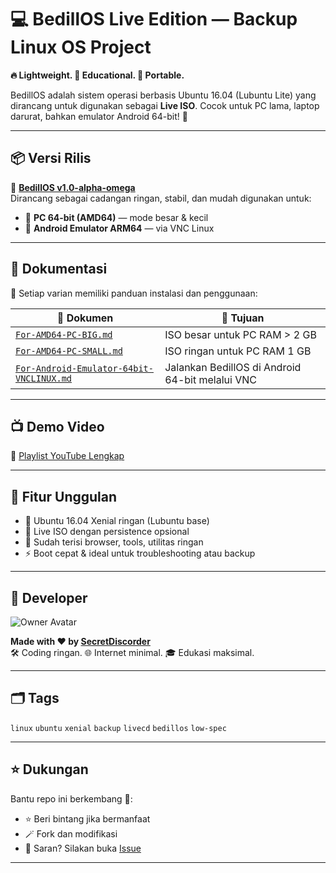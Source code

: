 # 💻 BedillOS Live Edition — Backup Linux OS Project

**🔥 Lightweight. 🧠 Educational. 🧳 Portable.**

BedillOS adalah sistem operasi berbasis Ubuntu 16.04 (Lubuntu Lite) yang dirancang untuk digunakan sebagai **Live ISO**. Cocok untuk PC lama, laptop darurat, bahkan emulator Android 64-bit! 🚀

---

## 📦 Versi Rilis

🔹 **[BedillOS v1.0-alpha-omega](https://github.com/SecretDiscorder/live-bedillos/releases)**  
Dirancang sebagai cadangan ringan, stabil, dan mudah digunakan untuk:

- 💽 **PC 64-bit (AMD64)** — mode besar & kecil  
- 📱 **Android Emulator ARM64** — via VNC Linux

---

## 📁 Dokumentasi

📝 Setiap varian memiliki panduan instalasi dan penggunaan:

| 🧾 Dokumen | 📌 Tujuan |
|-----------|-----------|
| [`For-AMD64-PC-BIG.md`](./For-AMD64-PC-BIG.md) | ISO besar untuk PC RAM > 2 GB |
| [`For-AMD64-PC-SMALL.md`](./For-AMD64-PC-SMALL.md) | ISO ringan untuk PC RAM 1 GB |
| [`For-Android-Emulator-64bit-VNCLINUX.md`](./For-Android-Emulator-64bit-VNCLINUX.md) | Jalankan BedillOS di Android 64-bit melalui VNC |

---

## 📺 Demo Video

🎥 [Playlist YouTube Lengkap](https://youtube.com/playlist?list=PL1V4l3qbHz_naXe5wc6Uqr6FOgwIiNnTQ&si=VHIAzwUJp7g2z89p)

---

## 🧠 Fitur Unggulan

- 🐧 Ubuntu 16.04 Xenial ringan (Lubuntu base)
- 🔁 Live ISO dengan persistence opsional
- 🧩 Sudah terisi browser, tools, utilitas ringan
- ⚡ Boot cepat & ideal untuk troubleshooting atau backup

---

## 👤 Developer

![Owner Avatar](https://avatars.githubusercontent.com/u/139457966?v=4&size=100) <!-- Ganti dengan avatar pengguna -->

**Made with ❤️ by [SecretDiscorder](https://github.com/SecretDiscorder)**  
🛠️ Coding ringan. 🌐 Internet minimal. 🎓 Edukasi maksimal.

---

## 🗂️ Tags

`linux` `ubuntu` `xenial` `backup` `livecd` `bedillos` `low-spec`

---

## ⭐️ Dukungan

Bantu repo ini berkembang 🌱:

- ⭐️ Beri bintang jika bermanfaat
- 🪄 Fork dan modifikasi
- 📧 Saran? Silakan buka [Issue](https://github.com/SecretDiscorder/live-bedillos/issues)

---

